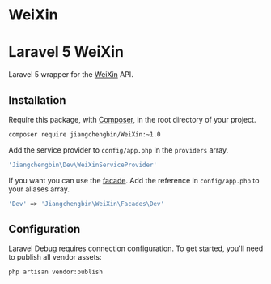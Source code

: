 # WeiXin

Laravel 5 WeiXin
=================
Laravel 5 wrapper for the [WeiXin](http://www.lixijing520.com) API.


## Installation
Require this package, with [Composer](https://getcomposer.org/), in the root directory of your project.

```bash
composer require jiangchengbin/WeiXin:~1.0
```

Add the service provider to ```config/app.php``` in the `providers` array.

```php
'Jiangchengbin\Dev\WeiXinServiceProvider'
```

If you want you can use the [facade](http://laravel.com/docs/facades). Add the reference in ```config/app.php``` to your aliases array.

```php
'Dev' => 'Jiangchengbin\WeiXin\Facades\Dev'
```

## Configuration

Laravel Debug requires connection configuration. To get started, you'll need to publish all vendor assets:

```bash
php artisan vendor:publish

